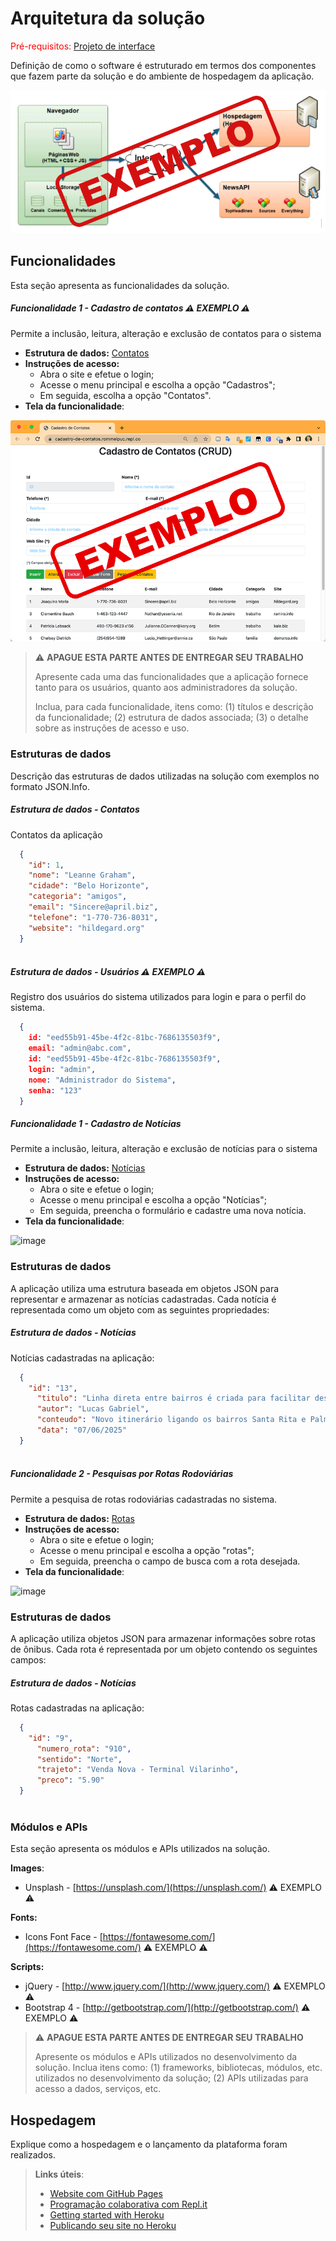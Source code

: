 # Arquitetura da solução

<span style="color:red">Pré-requisitos: <a href="05-Projeto-interface.md"> Projeto de interface</a></span>

Definição de como o software é estruturado em termos dos componentes que fazem parte da solução e do ambiente de hospedagem da aplicação.

![Arquitetura da solução](images/exemplo-arquitetura.png)

## Funcionalidades

Esta seção apresenta as funcionalidades da solução.

##### Funcionalidade 1 - Cadastro de contatos ⚠️ EXEMPLO ⚠️

Permite a inclusão, leitura, alteração e exclusão de contatos para o sistema

* **Estrutura de dados:** [Contatos](#estrutura-de-dados---contatos)
* **Instruções de acesso:**
  * Abra o site e efetue o login;
  * Acesse o menu principal e escolha a opção "Cadastros";
  * Em seguida, escolha a opção "Contatos".
* **Tela da funcionalidade**:

![Tela de funcionalidade](images/exemplo-funcionalidade.png)

> ⚠️ **APAGUE ESTA PARTE ANTES DE ENTREGAR SEU TRABALHO**
>
> Apresente cada uma das funcionalidades que a aplicação fornece tanto para os usuários, quanto aos administradores da solução.
>
> Inclua, para cada funcionalidade, itens como: (1) títulos e descrição da funcionalidade; (2) estrutura de dados associada; (3) o detalhe sobre as instruções de acesso e uso.

### Estruturas de dados

Descrição das estruturas de dados utilizadas na solução com exemplos no formato JSON.Info.

##### Estrutura de dados - Contatos

Contatos da aplicação

```json
  {
    "id": 1,
    "nome": "Leanne Graham",
    "cidade": "Belo Horizonte",
    "categoria": "amigos",
    "email": "Sincere@april.biz",
    "telefone": "1-770-736-8031",
    "website": "hildegard.org"
  }
  
```

##### Estrutura de dados - Usuários  ⚠️ EXEMPLO ⚠️

Registro dos usuários do sistema utilizados para login e para o perfil do sistema.

```json
  {
    id: "eed55b91-45be-4f2c-81bc-7686135503f9",
    email: "admin@abc.com",
    id: "eed55b91-45be-4f2c-81bc-7686135503f9",
    login: "admin",
    nome: "Administrador do Sistema",
    senha: "123"
  }
```
##### Funcionalidade 1 - Cadastro de Notícias 

Permite a inclusão, leitura, alteração e exclusão de notícias para o sistema

* **Estrutura de dados:** [Notícias](#estrutura-de-dados---Notícias)
* **Instruções de acesso:**
  * Abra o site e efetue o login;
  * Acesse o menu principal e escolha a opção "Notícias";
  * Em seguida, preencha o formulário e cadastre uma nova notícia.
* **Tela da funcionalidade**:

![image](https://github.com/user-attachments/assets/90ec15b3-98b2-4080-bd8e-9c88e3d4c55b)

### Estruturas de dados

A aplicação utiliza uma estrutura baseada em objetos JSON para representar e armazenar as notícias cadastradas. Cada notícia é representada como um objeto com as seguintes propriedades:

##### Estrutura de dados - Notícias

Notícias cadastradas na aplicação:

```json
  {
    "id": "13",
      "titulo": "Linha direta entre bairros é criada para facilitar deslocamentos",
      "autor": "Lucas Gabriel",
      "conteudo": "Novo itinerário ligando os bairros Santa Rita e Palmeiras entra em operação hoje. Ônibus circulam de 15 em 15 minutos.",
      "data": "07/06/2025"
  }
  
```
##### Funcionalidade 2 - Pesquisas por Rotas Rodoviárias 

Permite a pesquisa de rotas rodoviárias cadastradas no sistema.

* **Estrutura de dados:** [Rotas](#estrutura-de-dados---rotas)
* **Instruções de acesso:**
  * Abra o site e efetue o login;
  * Acesse o menu principal e escolha a opção "rotas";
  * Em seguida, preencha o campo de busca com a rota desejada.
* **Tela da funcionalidade**:

![image](https://github.com/user-attachments/assets/ab30cc16-4081-449a-8669-3f497653f7a7)

### Estruturas de dados

A aplicação utiliza objetos JSON para armazenar informações sobre rotas de ônibus. Cada rota é representada por um objeto contendo os seguintes campos:

##### Estrutura de dados - Notícias

Rotas cadastradas na aplicação:

```json
  {
    "id": "9",
      "numero_rota": "910",
      "sentido": "Norte",
      "trajeto": "Venda Nova - Terminal Vilarinho",
      "preco": "5.90"
  }
  
```


### Módulos e APIs

Esta seção apresenta os módulos e APIs utilizados na solução.

**Images**:

* Unsplash - [https://unsplash.com/](https://unsplash.com/) ⚠️ EXEMPLO ⚠️

**Fonts:**

* Icons Font Face - [https://fontawesome.com/](https://fontawesome.com/) ⚠️ EXEMPLO ⚠️

**Scripts:**

* jQuery - [http://www.jquery.com/](http://www.jquery.com/) ⚠️ EXEMPLO ⚠️
* Bootstrap 4 - [http://getbootstrap.com/](http://getbootstrap.com/) ⚠️ EXEMPLO ⚠️

> ⚠️ **APAGUE ESTA PARTE ANTES DE ENTREGAR SEU TRABALHO**
>
> Apresente os módulos e APIs utilizados no desenvolvimento da solução. Inclua itens como: (1) frameworks, bibliotecas, módulos, etc. utilizados no desenvolvimento da solução; (2) APIs utilizadas para acesso a dados, serviços, etc.


## Hospedagem

Explique como a hospedagem e o lançamento da plataforma foram realizados.

> **Links úteis**:
> - [Website com GitHub Pages](https://pages.github.com/)
> - [Programação colaborativa com Repl.it](https://repl.it/)
> - [Getting started with Heroku](https://devcenter.heroku.com/start)
> - [Publicando seu site no Heroku](http://pythonclub.com.br/publicando-seu-hello-world-no-heroku.html)
